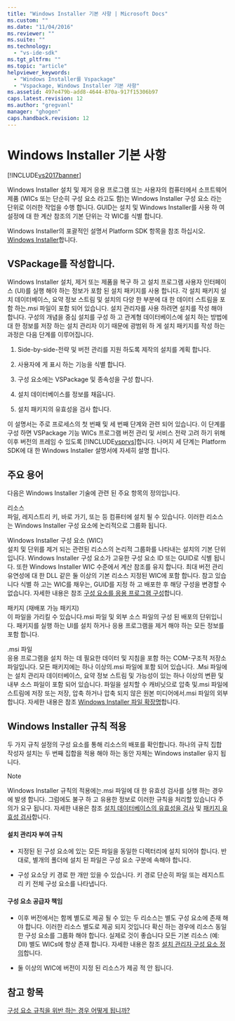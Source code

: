 ```yaml
---
title: "Windows Installer 기본 사항 | Microsoft Docs"
ms.custom: ""
ms.date: "11/04/2016"
ms.reviewer: ""
ms.suite: ""
ms.technology: 
  - "vs-ide-sdk"
ms.tgt_pltfrm: ""
ms.topic: "article"
helpviewer_keywords: 
  - "Windows Installer를 Vspackage"
  - "Vspackage, Windows Installer 기본 사항"
ms.assetid: 497e479b-add8-4644-870a-917f15306b97
caps.latest.revision: 12
ms.author: "gregvanl"
manager: "ghogen"
caps.handback.revision: 12
---
```

# Windows Installer 기본 사항
[!INCLUDE[vs2017banner](../../code-quality/includes/vs2017banner.md)]

Windows Installer 설치 및 제거 응용 프로그램 또는 사용자의 컴퓨터에서 소프트웨어 제품 \(WICs 또는 단순히 구성 요소 라고도 함\)는 Windows Installer 구성 요소 라는 단위로 이러한 작업을 수행 합니다. GUID는 설치 및 Windows Installer를 사용 하 여 설정에 대 한 계산 참조의 기본 단위는 각 WIC를 식별 합니다.  
  
 Windows Installer의 포괄적인 설명서 Platform SDK 항목을 참조 하십시오. [Windows Installer](http://msdn.microsoft.com/library/aa372866.aspx)합니다.  
  
## VSPackage를 작성합니다.  
 Windows Installer 설치, 제거 또는 제품을 복구 하 고 설치 프로그램 사용자 인터페이스 \(UI\)를 실행 해야 하는 정보가 포함 된 설치 패키지를 사용 합니다. 각 설치 패키지 설치 데이터베이스, 요약 정보 스트림 및 설치의 다양 한 부분에 대 한 데이터 스트림을 포함 하는.msi 파일이 포함 되어 있습니다. 설치 관리자를 사용 하려면 설치를 작성 해야 합니다. 구성의 개념을 중심 설치를 구성 하 고 관계형 데이터베이스에 설치 하는 방법에 대 한 정보를 저장 하는 설치 관리자 이기 때문에 광범위 하 게 설치 패키지를 작성 하는 과정은 다음 단계를 이루어집니다.  
  
1.  Side\-by\-side\-전략 및 버전 관리를 지원 하도록 제작의 설치를 계획 합니다.  
  
2.  사용자에 게 표시 하는 기능을 식별 합니다.  
  
3.  구성 요소에는 VSPackage 및 종속성을 구성 합니다.  
  
4.  설치 데이터베이스를 정보를 채웁니다.  
  
5.  설치 패키지의 유효성을 검사 합니다.  
  
 이 설명서는 주로 프로세스의 첫 번째 및 세 번째 단계와 관련 되어 있습니다. 이 단계를 구성 하면 VSPackage 기능 WICs 프로그램 버전 관리 및 서비스 전략 고려 하기 위해 이후 버전의 프레임 수 있도록 [!INCLUDE[vsprvs](../../code-quality/includes/vsprvs_md.md)]합니다. 나머지 세 단계는 Platform SDK에 대 한 Windows Installer 설명서에 자세히 설명 합니다.  
  
## 주요 용어  
 다음은 Windows Installer 기술에 관련 된 주요 항목의 정의입니다.  
  
 리소스  
 파일, 레지스트리 키, 바로 가기, 또는 등 컴퓨터에 설치 될 수 있습니다. 이러한 리소스는 Windows Installer 구성 요소에 논리적으로 그룹화 됩니다.  
  
 Windows Installer 구성 요소 \(WIC\)  
 설치 및 단위를 제거 되는 관련된 리소스의 논리적 그룹화를 나타내는 설치의 기본 단위입니다. Windows Installer 구성 요소가 고유한 구성 요소 ID 또는 GUID로 식별 됩니다. 또한 Windows Installer WIC 수준에서 계산 참조를 유지 합니다. 최대 버전 관리 유연성에 대 한 DLL 같은 둘 이상의 기본 리소스 지정된 WIC에 포함 합니다. 참고 있습니다 식별 하 고는 WIC를 채우는, GUID를 지정 하 고 배포한 후 해당 구성을 변경할 수 없습니다. 자세한 내용은 참조 [구성 요소를 응용 프로그램 구성](http://msdn.microsoft.com/library/aa370561.aspx)합니다.  
  
 패키지 \(재배포 가능 패키지\)  
 이 파일을 가리킬 수 있습니다.msi 파일 및 외부 소스 파일의 구성 된 배포의 단위입니다. 패키지를 실행 하는 UI를 설치 하거나 응용 프로그램을 제거 해야 하는 모든 정보를 포함 합니다.  
  
 .msi 파일  
 응용 프로그램을 설치 하는 데 필요한 데이터 및 지침을 포함 하는 COM\-구조적 저장소 파일입니다. 모든 패키지에는 하나 이상의.msi 파일에 포함 되어 있습니다. .Msi 파일에는 설치 관리자 데이터베이스, 요약 정보 스트림 및 가능성이 있는 하나 이상의 변환 및 내부 소스 파일이 포함 되어 있습니다. 파일을 설치할 수 캐비닛으로 압축 및.msi 파일에 스트림에 저장 또는 저장, 압축 하거나 압축 되지 않은 원본 미디어에서.msi 파일의 외부 합니다. 자세한 내용은 참조 [Windows Installer 파일 확장명](http://msdn.microsoft.com/library/aa372842\(VS.85\).aspx)합니다.  
  
## Windows Installer 규칙 적용  
 두 가지 규칙 설정의 구성 요소를 통해 리소스의 배포를 확인합니다. 하나의 규칙 집합 작성자 설치는 두 번째 집합을 적용 해야 하는 동안 자체는 Windows installer 유지 됩니다.  
  
> [!NOTE]
>  Windows Installer 규칙의 적용에는.msi 파일에 대 한 유효성 검사를 실행 하는 경우에 발생 합니다. 그럼에도 불구 하 고 유용한 정보로 이러한 규칙을 처리할 있습니다 주의가 요구 됩니다. 자세한 내용은 참조 [설치 데이터베이스의 유효성을 검사](http://msdn.microsoft.com/library/aa372477\(VS.85\).aspx) 및 [패키지 유효성 검사](http://msdn.microsoft.com/library/aa370569\(VS.85\).aspx)합니다.  
  
#### 설치 관리자 부여 규칙  
  
-   지정된 된 구성 요소에 있는 모든 파일을 동일한 디렉터리에 설치 되어야 합니다. 반대로, 별개의 폴더에 설치 된 파일은 구성 요소 구분에 속해야 합니다.  
  
-   구성 요소당 키 경로 한 개만 있을 수 있습니다. 키 경로 단순히 파일 또는 레지스트리 키 전체 구성 요소를 나타냅니다.  
  
#### 구성 요소 공급자 책임  
  
-   이후 버전에서는 함께 별도로 제공 될 수 있는 두 리소스는 별도 구성 요소에 존재 해야 합니다. 이러한 리소스 별도로 제공 되지 것입니다 확신 하는 경우에 리소스 동일한 구성 요소를 그룹화 해야 합니다. 실제로 것이 좋습니다 모든 기본 리소스 \(예: Dll\) 별도 WICs에 항상 존재 합니다. 자세한 내용은 참조 [설치 관리자 구성 요소 정의](http://msdn.microsoft.com/library/aa368269\(VS.85\).aspx)합니다.  
  
-   둘 이상의 WIC에 버전이 지정 된 리소스가 제공 적 안 됩니다.  
  
## 참고 항목  
 [구성 요소 규칙을 위반 하는 경우 어떻게 됩니까?](http://msdn.microsoft.com/library/aa372795\(VS.85\).aspx)
